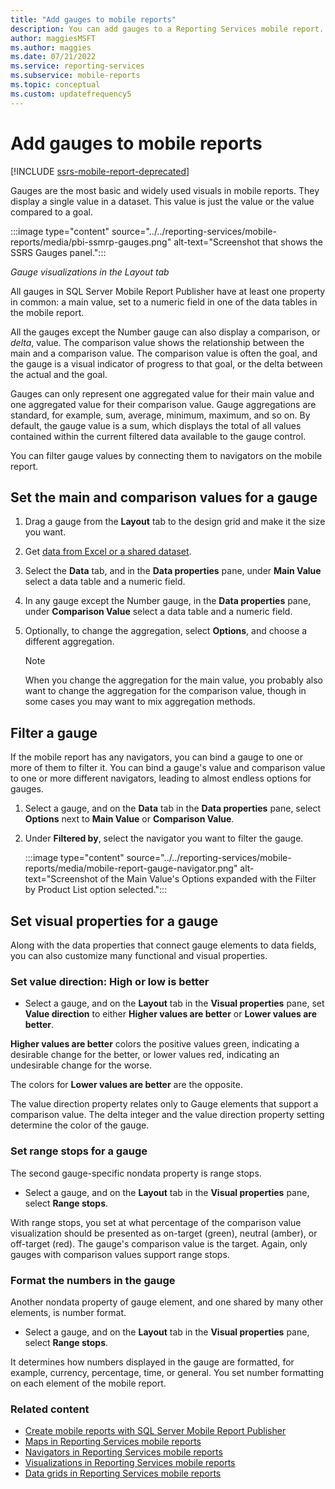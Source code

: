 ```yaml
---
title: "Add gauges to mobile reports"
description: You can add gauges to a Reporting Services mobile report. Gauges display a single value in a dataset by itself or compared to a goal.
author: maggiesMSFT
ms.author: maggies
ms.date: 07/21/2022
ms.service: reporting-services
ms.subservice: mobile-reports
ms.topic: conceptual
ms.custom: updatefrequency5
---
```

# Add gauges to mobile reports

[!INCLUDE [ssrs-mobile-report-deprecated](../../includes/ssrs-mobile-report-deprecated.md)]

Gauges are the most basic and widely used visuals in mobile reports. They display a single value in a dataset. This value is just the value or the value compared to a goal.

:::image type="content" source="../../reporting-services/mobile-reports/media/pbi-ssmrp-gauges.png" alt-text="Screenshot that shows the SSRS Gauges panel.":::

*Gauge visualizations in the Layout tab*  
  
All gauges in SQL Server Mobile Report Publisher have at least one property in common: a main value, set to a numeric field in one of the data tables in the mobile report.  

All the gauges except the Number gauge can also display a comparison, or *delta*, value. The comparison value shows the relationship between the main and a comparison value. The comparison value is often the goal, and the gauge is a visual indicator of progress to that goal, or the delta between the actual and the goal.

Gauges can only represent one aggregated value for their main value and one aggregated value for their comparison value. Gauge aggregations are standard, for example, sum, average, minimum, maximum, and so on. By default, the gauge value is a sum, which displays the total of all values contained within the current filtered data available to the gauge control. 

You can filter gauge values by connecting them to navigators on the mobile report. 

## Set the main and comparison values for a gauge

1. Drag a gauge from the **Layout** tab to the design grid and make it the size you want.

1. Get [data from Excel or a shared dataset](../../reporting-services/mobile-reports/data-for-reporting-services-mobile-reports.md).

1. Select the **Data** tab, and in the **Data properties** pane, under **Main Value** select a data table and a numeric field.

1. In any gauge except the Number gauge, in the **Data properties** pane, under **Comparison Value** select a data table and a numeric field.

1. Optionally, to change the aggregation, select **Options**, and choose a different aggregation.
   
   > [!NOTE]  
   > When you change the aggregation for the main value, you probably also want to change the aggregation for the comparison value, though in some cases you may want to mix aggregation methods.  

## Filter a gauge
  
If the mobile report has any navigators, you can bind a gauge to one or more of them to filter it. You can bind a gauge's value and comparison value to one or more different navigators, leading to almost endless options for gauges.  

1. Select a gauge, and on the **Data** tab in the **Data properties** pane, select **Options** next to **Main Value** or **Comparison Value**.

2. Under **Filtered by**, select the navigator you want to filter the gauge.

   :::image type="content" source="../../reporting-services/mobile-reports/media/mobile-report-gauge-navigator.png" alt-text="Screenshot of the Main Value's Options expanded with the Filter by Product List option selected.":::
 
## Set visual properties for a gauge
  
Along with the data properties that connect gauge elements to data fields, you can also customize many functional and visual properties. 

### Set value direction: High or low is better
* Select a gauge, and on the **Layout** tab in the **Visual properties** pane, set **Value direction** to either **Higher values are better** or **Lower values are better**. 

**Higher values are better** colors the positive values green, indicating a desirable change for the better, or lower values red, indicating an undesirable change for the worse. 

The colors for **Lower values are better** are the opposite.

The value direction property relates only to Gauge elements that support a comparison value. The delta integer and the value direction property setting determine the color of the gauge.  
  
### Set range stops for a gauge
The second gauge-specific nondata property is range stops. 

* Select a gauge, and on the **Layout** tab in the **Visual properties** pane, select **Range stops**.

With range stops, you set at what percentage of the comparison value visualization should be presented as on-target (green), neutral (amber), or off-target (red). The gauge's comparison value is the target. Again, only gauges with comparison values support range stops.  

### Format the numbers in the gauge  
Another nondata property of gauge element, and one shared by many other elements, is number format. 

* Select a gauge, and on the **Layout** tab in the **Visual properties** pane, select **Range stops**.

It determines how numbers displayed in the gauge are formatted, for example, currency, percentage, time, or general. You set number formatting on each element of the mobile report.
  
### Related content

* [Create mobile reports with SQL Server Mobile Report Publisher](../../reporting-services/mobile-reports/create-mobile-reports-with-sql-server-mobile-report-publisher.md)
* [Maps in Reporting Services mobile reports](../../reporting-services/mobile-reports/maps-in-reporting-services-mobile-reports.md)
* [Navigators in Reporting Services mobile reports](../../reporting-services/mobile-reports/add-navigators-to-reporting-services-mobile-reports.md)
* [Visualizations in Reporting Services mobile reports](../../reporting-services/mobile-reports/add-visualizations-to-reporting-services-mobile-reports.md)
* [Data grids in Reporting Services mobile reports](../../reporting-services/mobile-reports/add-data-grids-to-mobile-reports-reporting-services.md) 
